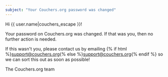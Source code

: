 ```yaml
---
subject: "Your Couchers.org password was changed"
---
```


Hi {{ user.name|couchers_escape }}!

Your password on Couchers.org was changed. If that was you, then no further action is needed.

If this wasn't you, please contact us by emailing {% if html %}<a href="mailto:support@couchers.org">support@couchers.org</a>{% else %}<support@couchers.org>{% endif %} so we can sort this out as soon as possible!

The Couchers.org team
